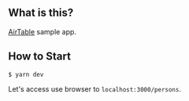 ## What is this?

[AirTable](https://www.airtable.com/) sample app.

## How to Start

```
$ yarn dev
```

Let's access use browser to `localhost:3000/persons`.
